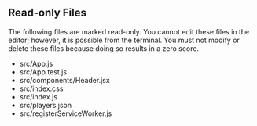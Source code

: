 ## Read-only Files
The following files are marked read-only. You cannot edit these files
in the editor; however, it is possible from the terminal. You must not
modify or delete these files because doing so results in a zero score.

* src/App.js
* src/App.test.js
* src/components/Header.jsx
* src/index.css
* src/index.js
* src/players.json
* src/registerServiceWorker.js